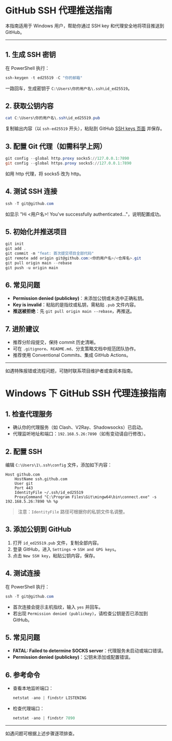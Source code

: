 # GitHub SSH 代理推送指南

本指南适用于 Windows 用户，帮助你通过 SSH key 和代理安全地将项目推送到 GitHub。

---

## 1. 生成 SSH 密钥
在 PowerShell 执行：
```powershell
ssh-keygen -t ed25519 -C "你的邮箱"
```
一路回车，生成密钥于 `C:\Users\你的用户名\.ssh\id_ed25519`。

## 2. 获取公钥内容
```powershell
cat C:\Users\你的用户名\.ssh\id_ed25519.pub
```
复制输出内容（以 `ssh-ed25519` 开头），粘贴到 GitHub [SSH keys 页面](https://github.com/settings/keys) 并保存。

## 3. 配置 Git 代理（如需科学上网）
```powershell
git config --global http.proxy socks5://127.0.0.1:7890
git config --global https.proxy socks5://127.0.0.1:7890
```
如用 http 代理，将 socks5 改为 http。

## 4. 测试 SSH 连接
```powershell
ssh -T git@github.com
```
如显示 "Hi <用户名>! You've successfully authenticated..."，说明配置成功。

## 5. 初始化并推送项目
```powershell
git init
git add .
git commit -m "feat: 首次提交项目全部代码"
git remote add origin git@github.com:<你的用户名>/<仓库名>.git
git pull origin main --rebase
git push -u origin main
```

## 6. 常见问题
- **Permission denied (publickey)**：未添加公钥或未选中正确私钥。
- **Key is invalid**：粘贴的是指纹或私钥，需粘贴 `.pub` 文件内容。
- **推送被拒绝**：先 `git pull origin main --rebase`，再推送。

## 7. 进阶建议
- 推荐分阶段提交，保持 commit 历史清晰。
- 可在 `.gitignore`、`README.md`、分支策略文档中规范团队协作。
- 推荐使用 Conventional Commits、集成 GitHub Actions。

---
如遇特殊报错或流程问题，可随时联系项目维护者或查阅本指南。
# Windows 下 GitHub SSH 代理连接指南

## 1. 检查代理服务
- 确认你的代理服务（如 Clash、V2Ray、Shadowsocks）已启动。
- 代理监听地址和端口：`192.168.5.26:7890`（如有变动请自行修改）。

## 2. 配置 SSH
编辑 `C:\Users\1\.ssh\config` 文件，添加如下内容：

```ssh
Host github.com
    HostName ssh.github.com
    User git
    Port 443
    IdentityFile ~/.ssh/id_ed25519
    ProxyCommand "C:\Program Files\Git\mingw64\bin\connect.exe" -s 192.168.5.26:7890 %h %p
```

> 注意：`IdentityFile` 路径可根据你的私钥文件名调整。

## 3. 添加公钥到 GitHub
1. 打开 `id_ed25519.pub` 文件，复制全部内容。
2. 登录 GitHub，进入 `Settings` → `SSH and GPG keys`。
3. 点击 `New SSH key`，粘贴公钥内容，保存。

## 4. 测试连接
在 PowerShell 执行：
```powershell
ssh -T git@github.com
```
- 首次连接会提示主机指纹，输入 `yes` 并回车。
- 若出现 `Permission denied (publickey)`，请检查公钥是否已添加到 GitHub。

## 5. 常见问题
- **FATAL: Failed to determine SOCKS server**：代理服务未启动或端口错误。
- **Permission denied (publickey)**：公钥未添加或配置错误。

## 6. 参考命令
- 查看本地监听端口：
  ```powershell
  netstat -ano | findstr LISTENING
  ```
- 检查代理端口：
  ```powershell
  netstat -ano | findstr 7890
  ```

---
如遇问题可根据上述步骤逐项排查。
